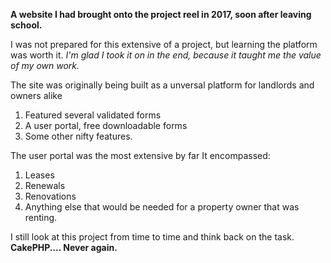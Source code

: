**A website I had brought onto the project reel in 2017, soon after leaving school.**

I was not prepared for this extensive of a project, but learning the platform was worth it.
*I'm glad I took it on in the end, because it taught me the value of my own work.*

The site was originally being built as a unversal platform for landlords and owners alike
1. Featured several validated forms
2. A user portal, free downloadable forms
3. Some other nifty features.

The user portal was the most extensive by far
It encompassed:
1. Leases
2. Renewals
3. Renovations
4. Anything else that would be needed for a property owner that was renting.

I still look at this project from time to time and think back on the task.
**CakePHP.... Never again.**
